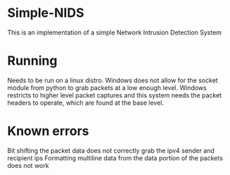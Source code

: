 # Simple-NIDS
This is an implementation of a simple Network Intrusion Detection System

# Running
Needs to be run on a linux distro. Windows does not allow for the socket module from python to grab packets at a low 
enough level.
Windows restricts to higher level packet captures and this system needs the packet headers to operate, which are found 
at the base level.

# Known errors
Bit shifting the packet data does not correctly grab the ipv4 sender and recipient ips
Formatting multiline data from the data portion of the packets does not work
